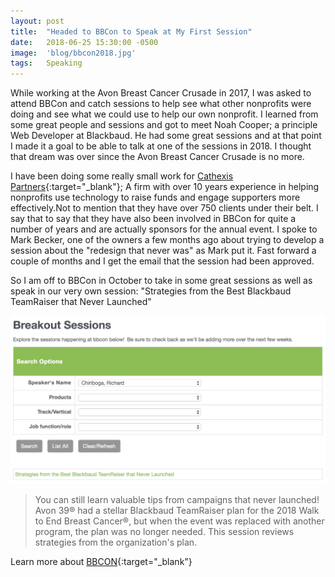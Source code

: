 ```yaml
---
layout: post
title:  "Headed to BBCon to Speak at My First Session"
date:   2018-06-25 15:30:00 -0500
image:  'blog/bbcon2018.jpg'
tags:   Speaking
---
```

While working at the Avon Breast Cancer Crusade in 2017, I was asked to attend BBCon and catch sessions to help see what other nonprofits were doing and see what we could use to help our own nonprofit. I learned from some great people and sessions and got to meet Noah Cooper; a principle Web Developer at Blackbaud. He had some great sessions and at that point I made it a goal to be able to talk at one of the sessions in 2018. I thought that dream was over since the Avon Breast Cancer Crusade is no more. 

I have been doing some really small work for [Cathexis Partners](http://cathexispartners.com "Cathexis Partners"){:target="_blank"}; A firm with over 10 years experience in helping nonprofits use technology to raise funds and engage supporters more effectively.Not to mention that they have over 750 clients under their belt. I say that to say that they have also been involved in BBCon for quite a number of years and are actually sponsors for the annual event. I spoke to Mark Becker, one of the owners a few months ago about trying to develop a session about the "redesign that never was" as Mark put it. Fast forward a couple of months and I get the email that the session had been approved. 

So I am off to BBCon in October to take in some great sessions as well as speak in our very own session: "Strategies from the Best Blackbaud TeamRaiser that Never Launched"

<img src="/img/blog/chiriboga-speaking-bbcon-2018.png" class="img-responsive center-block featured-blog-img" />

> You can still learn valuable tips from campaigns that never launched! Avon 39® had a stellar Blackbaud TeamRaiser plan for the 2018 Walk to End Breast Cancer®, but when the event was replaced with another program, the plan was no longer needed. This session reviews strategies from the organization's plan.

Learn more about [BBCON](https://bbconference.com "BBCON"){:target="_blank"}